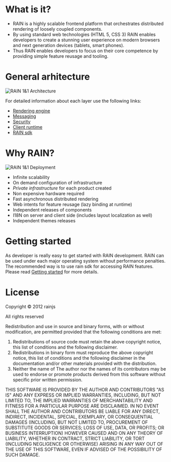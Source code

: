 # What is it?

   * RAIN is a highly scalable frontend platform that orchestrates distributed rendering of loosely coupled components.
   * By using standard web technologies (HTML 5, CSS 3) RAIN enables developers to create a stunning user experience on modern browsers and next generation devices (tablets, smart phones).
   * Thus RAIN enables developers to focus on their core competence by providing simple feature reusage and tooling.

# General arhitecture

![RAIN 1&1 Architecture](/rainjs/rainjs/raw/master/doc/images/rain_components_overview.png "RAIN Architecture")

For detailed information about each layer use the following links:

   * [Rendering engine](http://rainjs.github.com/rainjs/client/rendering.html)
   * [Messaging](http://rainjs.github.com/rainjs/client/client_messaging.html)
   * [Security](http://rainjs.github.com/rainjs/server/authorization.html)
   * [Client runtime](http://rainjs.github.com/rainjs/index.html#client-side-modules)
   * [RAIN sdk](http://rainjs.github.com/rainjs/getting_started/rain_sdk_tutorial.html)

# Why RAIN?

![RAIN 1&1 Deployment](/rainjs/rainjs/raw/master/doc/images/rain_overview.png "RAIN Deployment")

   * Infinite scalability
   * On demand configuration of infrastructure
   * *Private infrastructure* for each product created
   * Non expensive hardware required
   * Fast asynchronous distributed rendering
   * Web intents for feature reusage (lazy binding at runtime)
   * Independent releases of components
   * I18N on server and client side (includes layout localization as well)
   * Independent themes releases

# Getting started

As developer is really easy to get started with RAIN development. RAIN can be used under each major
operating system without performance penalties. The recommended way is to use rain sdk for accessing
RAIN features.
Please read [Getting started](http://rainjs.github.com/rainjs/getting_started/installation.html "Getting started guide")
for more details.

# License

Copyright © 2012 rainjs

All rights reserved

Redistribution and use in source and binary forms, with or without modification, are permitted provided that the following conditions are met:

   1.    Redistributions of source code must retain the above copyright notice, this list of conditions and the following disclaimer.
   2.    Redistributions in binary form must reproduce the above copyright notice, this list of conditions and the following disclaimer in the documentation and/or other materials provided with the distribution.
   3.    Neither the name of The author nor the names of its contributors may be used to endorse or promote products derived from this software without specific prior written permission.

THIS SOFTWARE IS PROVIDED BY THE AUTHOR AND CONTRIBUTORS "AS IS" AND ANY EXPRESS OR
IMPLIED WARRANTIES, INCLUDING, BUT NOT LIMITED TO, THE IMPLIED WARRANTIES OF
MERCHANTABILITY AND FITNESS FOR A PARTICULAR PURPOSE ARE DISCLAIMED. IN NO EVENT
SHALL THE AUTHOR AND CONTRIBUTORS BE LIABLE FOR ANY DIRECT, INDIRECT, INCIDENTAL,
SPECIAL, EXEMPLARY, OR CONSEQUENTIAL DAMAGES (INCLUDING, BUT NOT LIMITED TO,
PROCUREMENT OF SUBSTITUTE GOODS OR SERVICES; LOSS OF USE, DATA, OR PROFITS;
OR BUSINESS INTERRUPTION) HOWEVER CAUSED AND ON ANY THEORY OF LIABILITY,
WHETHER IN CONTRACT, STRICT LIABILITY, OR TORT (INCLUDING NEGLIGENCE OR OTHERWISE)
ARISING IN ANY WAY OUT OF THE USE OF THIS SOFTWARE, EVEN IF ADVISED OF THE POSSIBILITY OF SUCH DAMAGE.
